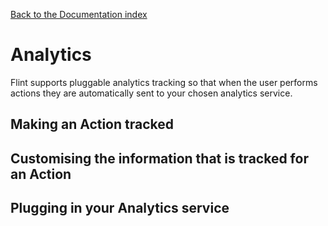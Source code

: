 [Back to the Documentation index](../index.md)

# Analytics

Flint supports pluggable analytics tracking so that when the user performs actions they are automatically sent to your chosen analytics service.

## Making an Action tracked

## Customising the information that is tracked for an Action

## Plugging in your Analytics service


